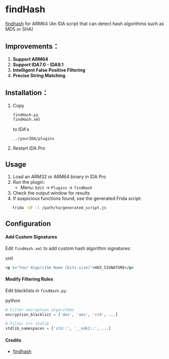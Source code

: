 # findHash
[findhash](https://github.com/Pr0214/findhash) for ARM64 (An IDA script that can detect hash algorithms such as MD5 or SHA)

## Improvements：

1. **Support ARM64**
2. **Support IDA7.0 - IDA9.1**
3. **Intelligent False Positive Filtering**
4. **Precise String Matching**



##  Installation：

1. Copy 

   ```bash
   findHash.py
   findHash.xml
   ```

    to IDA's 

   ```
   ../yourIDA/plugins
   ```

2. Restart IDA Pro



## Usage

1. Load an ARM32 or ARM64 binary in IDA Pro
2. Run the plugin:
   - Menu: `Edit` → `Plugins` → `findHash`
3. Check the output window for results
4. If suspicious functions found, use the generated Frida script:

```bash
   frida -UF -l /path/to/generated_script.js
```



## Configuration

#### Add Custom Signatures

Edit `findHash.xml` to add custom hash algorithm signatures:

xml

```xml
<p t="Your Algorithm Name [bits.size]">HEX_SIGNATURE</p>
```

#### Modify Filtering Rules

Edit blacklists in `findHash.py`:

python

```python
# Filter encryption algorithms
encryption_blacklist = ['des', 'aes', 'rc4', ...]

# Filter C++ stdlib
stdlib_namespaces = ['std::', '__ndk1::', ...]
```



#### Credits

- [findhash](https://github.com/Pr0214/findhash)

